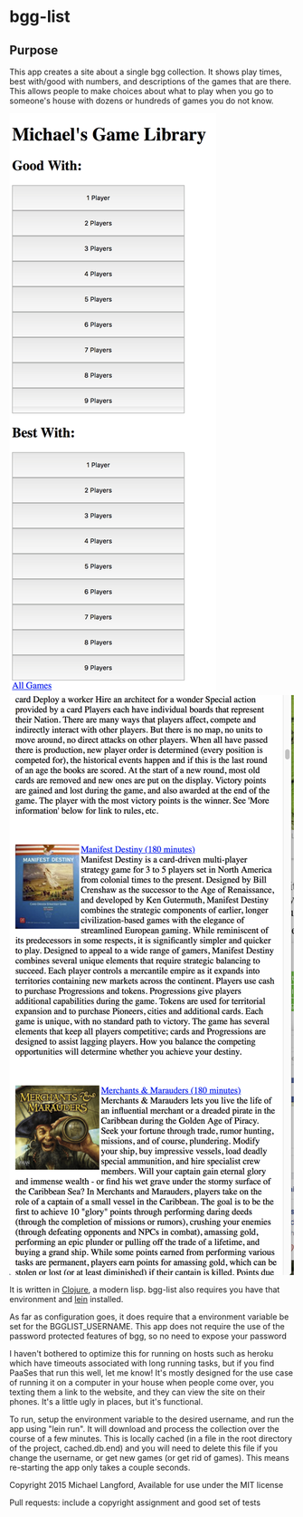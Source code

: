 # bgg-list

## Purpose

This app creates a site about a single bgg collection. It shows play times, best with/good with numbers, and descriptions of the games that are there. This allows people to make choices about what to play when you go to someone's house with dozens or hundreds of games you do not know.

![List of Player Counts](https://github.com/langford/bgg-list/blob/master/MainPage.png)
![List of Games](https://github.com/langford/bgg-list/blob/master/GameList.png)

It is written in [Clojure](http://www.braveclojure.com), a modern lisp. bgg-list also requires you have that environment and [lein](http://leiningen.org) installed.

As far as configuration goes, it does require that a environment variable be set for the BGGLIST_USERNAME. This app does not require the use of the password protected features of bgg, so no need to expose your password

I haven't bothered to optimize this for running on hosts such as heroku which have timeouts associated with long running tasks, but if you find PaaSes that run this well, let me know! It's mostly designed for the use case of running it on a computer in your house when people come over, you texting them a link to the website, and they can view the site on their phones. It's a little ugly in places, but it's functional. 

To run, setup the environment variable to the desired username, and run the app using "lein run". It will download and process the collection over  the course of a few minutes. This is locally cached (in a file in the root directory of the project, cached.db.end) and you will need to delete this file if you change the username, or get new games (or get rid of games). This means re-starting the app only takes a couple seconds.

Copyright 2015 Michael Langford, Available for use under the MIT license

Pull requests: include a copyright assignment and good set of tests 

